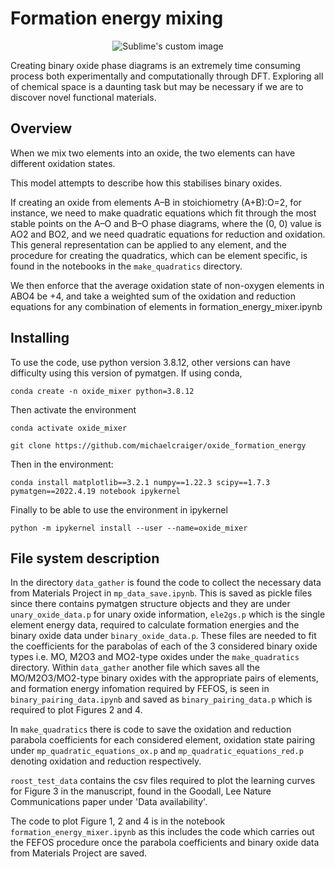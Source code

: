 # Formation energy mixing
<p align="center">
  <img src="https://github.com/michaelcraiger/oxide_formation_energy/blob/main/mixing_pic.jpg" alt="Sublime's custom image"/>
</p>


Creating binary oxide phase diagrams is an extremely time consuming process both experimentally and computationally through DFT. Exploring all of chemical space is a daunting task but may be necessary if we are to discover novel functional materials.

## Overview

When we mix two elements into an oxide, the two elements can have different oxidation states. 

This model attempts to describe how this stabilises binary oxides.

If creating an oxide from elements A–B in stoichiometry (A+B):O=2, for instance, we need to make quadratic equations which fit through the most stable points on the A–O and B–O phase diagrams, where the (0, 0) value is AO2 and BO2, and we need quadratic equations for reduction and oxidation. This general representation can be applied to any element, and the procedure for creating the quadratics, which can be element specific, is found in the notebooks in the `make_quadratics` directory.

We then enforce that the average oxidation state of non-oxygen elements in ABO4 be +4, and take a weighted sum of the oxidation and reduction equations for any combination of elements in formation_energy_mixer.ipynb

## Installing

To use the code, use python version 3.8.12, other versions can have difficulty using this version of pymatgen. If using conda, 

```
conda create -n oxide_mixer python=3.8.12
```
Then activate the environment

```
conda activate oxide_mixer
```

```
git clone https://github.com/michaelcraiger/oxide_formation_energy
``` 

Then in the environment:

```
conda install matplotlib==3.2.1 numpy==1.22.3 scipy==1.7.3 pymatgen==2022.4.19 notebook ipykernel
```
Finally to be able to use the environment in ipykernel
```
python -m ipykernel install --user --name=oxide_mixer
```

## File system description

In the directory `data_gather` is found the code to collect the necessary data from Materials Project in `mp_data_save.ipynb`. This is saved as pickle files since there contains pymatgen structure objects and they are under `unary_oxide_data.p` for unary oxide information, `ele2gs.p` which is the single element energy data, required to calculate formation energies and the binary oxide data under `binary_oxide_data.p`. These files are needed to fit the coefficients for the parabolas of each of the 3 considered binary oxide types i.e. MO, M2O3 and MO2-type oxides under the `make_quadratics` directory. Within `data_gather` another file which saves all the MO/M2O3/MO2-type binary oxides with the appropriate pairs of elements, and formation energy infomation required by FEFOS, is seen in `binary_pairing_data.ipynb` and saved as `binary_pairing_data.p` which is required to plot Figures 2 and 4.

In `make_quadratics` there is code to save the oxidation and reduction parabola coefficients for each considered element, oxidation state pairing under `mp_quadratic_equations_ox.p` and `mp_quadratic_equations_red.p` denoting oxidation and reduction respectively.

`roost_test_data` contains the csv files required to plot the learning curves for Figure 3 in the manuscript, found in the Goodall, Lee Nature Communications paper under 'Data availability'.

The code to plot Figure 1, 2 and 4 is in the notebook `formation_energy_mixer.ipynb` as this includes the code which carries out the FEFOS procedure once the parabola coefficients and binary oxide data from Materials Project are saved.

